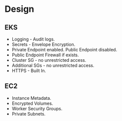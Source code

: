 # Design

## EKS
* Logging - Audit logs.
* Secrets - Envelope Encryption.
* Private Endpoint enabled. Public Endpoint disabled.
* Public Endpoint Firewall if exists.
* Cluster SG - no unrestricted access.
* Additional SGs - no unrestricted access.
* HTTPS - Built In.

## EC2
* Instance Metadata.
* Encrypted Volumes.
* Worker Security Groups.
* Private Subnets.
